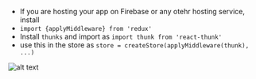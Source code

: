  - If you are hosting your app on Firebase or any otehr hosting service, install
  - `import {applyMiddleware} from 'redux'`
  - Install `thunks` and import as `import thunk from 'react-thunk'` 
  - use this in the store as
    `store = createStore(applyMiddleware(thunk), ...)`  
    
 ![alt text](http://url/to/img.png)
